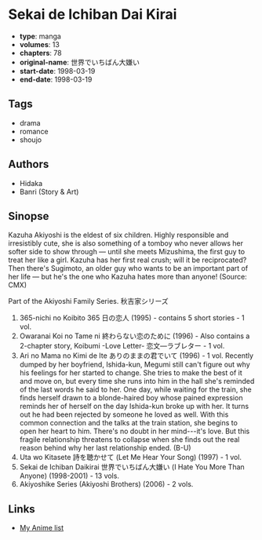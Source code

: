 # Sekai de Ichiban Dai Kirai

-   **type**: manga
-   **volumes**: 13
-   **chapters**: 78
-   **original-name**: 世界でいちばん大嫌い
-   **start-date**: 1998-03-19
-   **end-date**: 1998-03-19

## Tags

-   drama
-   romance
-   shoujo

## Authors

-   Hidaka
-   Banri (Story & Art)

## Sinopse

Kazuha Akiyoshi is the eldest of six children. Highly responsible and irresistibly cute, she is also something of a tomboy who never allows her softer side to show through –– until she meets Mizushima, the first guy to treat her like a girl. Kazuha has her first real crush; will it be reciprocated? Then there's Sugimoto, an older guy who wants to be an important part of her life — but he's the one who Kazuha hates more than anyone! (Source: CMX)

Part of the Akiyoshi Family Series. 秋吉家シリーズ

1. 365-nichi no Koibito 365 日の恋人 (1995) - contains 5 short stories - 1 vol.
2. Owaranai Koi no Tame ni 終わらない恋のために (1996) - Also contains a 2-chapter story, Koibumi -Love Letter- 恋文―ラブレター - 1 vol.
3. Ari no Mama no Kimi de Ite ありのままの君でいて (1996) - 1 vol.
   Recently dumped by her boyfriend, Ishida-kun, Megumi still can't figure out why his feelings for her started to change. She tries to make the best of it and move on, but every time she runs into him in the hall she's reminded of the last words he said to her. One day, while waiting for the train, she finds herself drawn to a blonde-haired boy whose pained expression reminds her of herself on the day Ishida-kun broke up with her. It turns out he had been rejected by someone he loved as well. With this common connection and the talks at the train station, she begins to open her heart to him. There's no doubt in her mind---it's love. But this fragile relationship threatens to collapse when she finds out the real reason behind why her last relationship ended. (B-U)
4. Uta wo Kitasete 詩を聴かせて (Let Me Hear Your Song) (1997) - 1 vol.
5. Sekai de Ichiban Daikirai 世界でいちばん大嫌い (I Hate You More Than Anyone) (1998-2001) - 13 vols.
6. Akiyoshike Series (Akiyoshi Brothers) (2006) - 2 vols.

## Links

-   [My Anime list](https://myanimelist.net/manga/1563/Sekai_de_Ichiban_Dai_Kirai)
